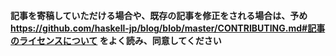 **記事を寄稿していただける場合や、既存の記事を修正をされる場合は、予め https://github.com/haskell-jp/blog/blob/master/CONTRIBUTING.md#記事のライセンスについて をよく読み、同意してください**
